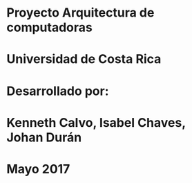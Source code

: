 # Proyecto Arquitectura de computadoras
# Universidad de Costa Rica
# Desarrollado por:
# Kenneth Calvo, Isabel Chaves, Johan Durán
# Mayo 2017